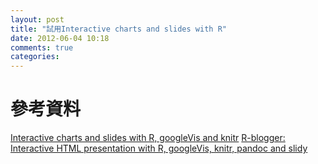 ```yaml
---
layout: post
title: "試用Interactive charts and slides with R"
date: 2012-06-04 10:18
comments: true
categories: 
---
```




# 參考資料 #

[Interactive charts and slides with R, googleVis and knitr](https://gist.github.com/2816027)
[R-blogger: Interactive HTML presentation with R, googleVis, knitr, pandoc and slidy](http://www.r-bloggers.com/interactive-html-presentation-with-r-googlevis-knitr-pandoc-and-slidy/)